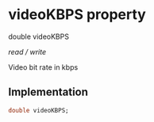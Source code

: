 


# videoKBPS property







double videoKBPS
  
_<span class="feature">read / write</span>_



<p>Video bit rate in kbps</p>



## Implementation

```dart
double videoKBPS;
```







